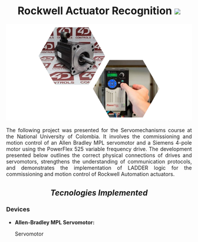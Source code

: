 <h1 align="center"> Rockwell Actuator Recognition <img src="https://cdn-icons-png.flaticon.com/512/9213/9213470.png" width=30px></h1>

<p align="center">
  <img src="Fig/PSM.png" width=600px>
</p>

<p align="justify">
  The following project was presented for the Servomechanisms course at the National University of Colombia. It involves the commissioning and motion control of an Allen Bradley MPL servomotor and a Siemens 4-pole motor using the PowerFlex     525 variable frequency drive. The development presented below outlines the correct physical connections of drives and servomotors, strengthens the understanding of communication protocols, and demonstrates the implementation of LADDER        logic for the commissioning and motion control of Rockwell Automation actuators.
</p>

<h2 align= "center"><i> Tecnologies Implemented </i></h2>
<h3> Devices </h3>
<ul>
  <li><b>Allen-Bradley MPL Servomotor:</b></li>
  <p align="justify">
    Servomotor
  </p>
</ul>
